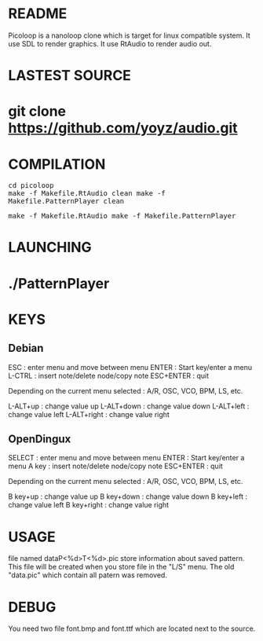 README
======

Picoloop is a nanoloop clone which is target for linux compatible system.
It use SDL     to render graphics.
It use RtAudio to render audio out.


LASTEST SOURCE
===============

# git clone https://github.com/yoyz/audio.git


COMPILATION
===========

<tt> cd picoloop 				</tt> <br>
<tt> make -f Makefile.RtAudio clean 		</tt> 
<tt> make -f Makefile.PatternPlayer clean 	</tt>

<tt> make -f Makefile.RtAudio  			</tt>
<tt> make -f Makefile.PatternPlayer		</tt>

LAUNCHING
=========

# ./PatternPlayer



KEYS
=====

Debian
------

ESC   		: enter menu and move between menu
ENTER 		: Start key/enter a menu
L-CTRL		: insert note/delete node/copy note
ESC+ENTER	: quit

Depending on the current menu selected : A/R, OSC, VCO, BPM, LS, etc.

L-ALT+up	: change value up
L-ALT+down	: change value down
L-ALT+left	: change value left
L-ALT+right	: change value right


OpenDingux
----------

SELECT   	: enter menu and move between menu
ENTER    	: Start key/enter a menu
A key		: insert note/delete node/copy note
ESC+ENTER	: quit

Depending on the current menu selected : A/R, OSC, VCO, BPM, LS, etc.

B key+up	: change value up
B key+down	: change value down
B key+left	: change value left 
B key+right	: change value right

USAGE
=====

file named dataP<%d>T<%d>.pic store information about saved pattern.
This file will be created when you store file in the "L/S" menu.
The old "data.pic" which contain all patern was removed.


DEBUG
=====

You need two file font.bmp and font.ttf which are located next to the source.


